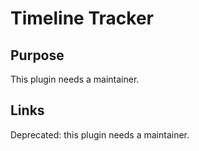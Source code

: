 # Timeline Tracker

## Purpose

This plugin needs a maintainer.

## Links

Deprecated: this plugin needs a maintainer.
